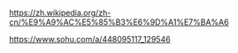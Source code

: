 https://zh.wikipedia.org/zh-cn/%E9%A9%AC%E5%85%B3%E6%9D%A1%E7%BA%A6

https://www.sohu.com/a/448095117_129546

